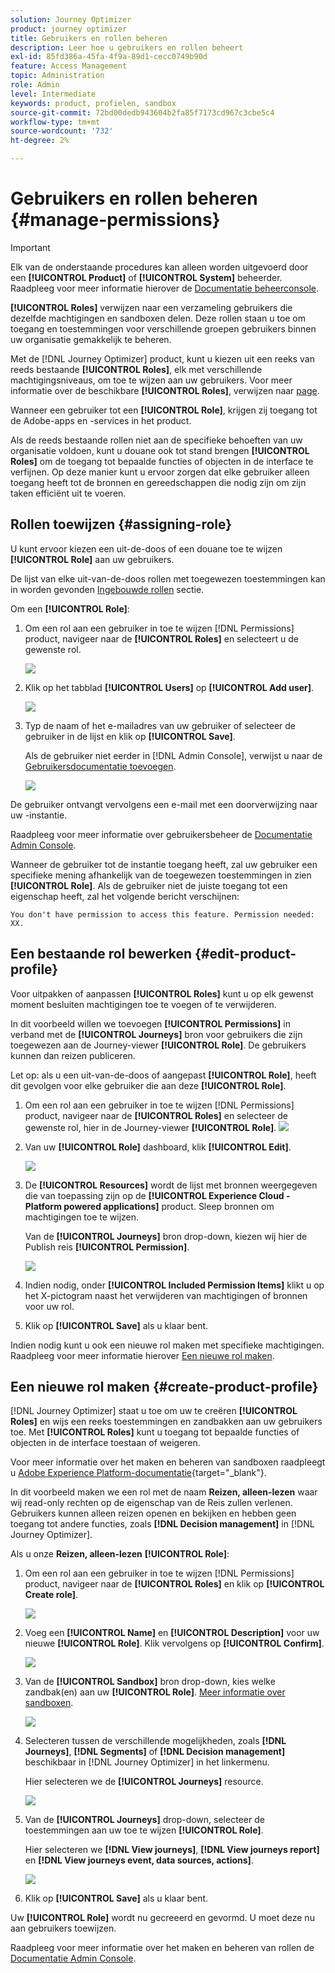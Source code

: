 ```yaml
---
solution: Journey Optimizer
product: journey optimizer
title: Gebruikers en rollen beheren
description: Leer hoe u gebruikers en rollen beheert
exl-id: 85fd386a-45fa-4f9a-89d1-cecc0749b90d
feature: Access Management
topic: Administration
role: Admin
level: Intermediate
keywords: product, profielen, sandbox
source-git-commit: 72bd00dedb943604b2fa85f7173cd967c3cbe5c4
workflow-type: tm+mt
source-wordcount: '732'
ht-degree: 2%

---
```


# Gebruikers en rollen beheren {#manage-permissions}

>[!IMPORTANT]
>
> Elk van de onderstaande procedures kan alleen worden uitgevoerd door een **[!UICONTROL Product]** of **[!UICONTROL System]** beheerder. Raadpleeg voor meer informatie hierover de [Documentatie beheerconsole](https://helpx.adobe.com/enterprise/admin-guide.html/enterprise/using/admin-roles.ug.html).

**[!UICONTROL Roles]** verwijzen naar een verzameling gebruikers die dezelfde machtigingen en sandboxen delen. Deze rollen staan u toe om toegang en toestemmingen voor verschillende groepen gebruikers binnen uw organisatie gemakkelijk te beheren.

Met de [!DNL Journey Optimizer] product, kunt u kiezen uit een reeks van reeds bestaande **[!UICONTROL Roles]**, elk met verschillende machtigingsniveaus, om toe te wijzen aan uw gebruikers. Voor meer informatie over de beschikbare **[!UICONTROL Roles]**, verwijzen naar [page](ootb-product-profiles.md).

Wanneer een gebruiker tot een **[!UICONTROL Role]**, krijgen zij toegang tot de Adobe-apps en -services in het product.

Als de reeds bestaande rollen niet aan de specifieke behoeften van uw organisatie voldoen, kunt u douane ook tot stand brengen **[!UICONTROL Roles]** om de toegang tot bepaalde functies of objecten in de interface te verfijnen. Op deze manier kunt u ervoor zorgen dat elke gebruiker alleen toegang heeft tot de bronnen en gereedschappen die nodig zijn om zijn taken efficiënt uit te voeren.

## Rollen toewijzen {#assigning-role}

U kunt ervoor kiezen een uit-de-doos of een douane toe te wijzen **[!UICONTROL Role]** aan uw gebruikers.

De lijst van elke uit-van-de-doos rollen met toegewezen toestemmingen kan in worden gevonden [Ingebouwde rollen](ootb-product-profiles.md) sectie.

Om een **[!UICONTROL Role]**:

1. Om een rol aan een gebruiker in toe te wijzen [!DNL Permissions] product, navigeer naar de **[!UICONTROL Roles]** en selecteert u de gewenste rol.

   ![](assets/do-not-localize/access_control_2.png)

1. Klik op het tabblad **[!UICONTROL Users]** op **[!UICONTROL Add user]**.

   ![](assets/do-not-localize/access_control_3.png)

1. Typ de naam of het e-mailadres van uw gebruiker of selecteer de gebruiker in de lijst en klik op **[!UICONTROL Save]**.

   Als de gebruiker niet eerder in [!DNL Admin Console], verwijst u naar de [Gebruikersdocumentatie toevoegen](https://helpx.adobe.com/enterprise/admin-guide.html/enterprise/using/manage-users-individually.ug.html#add-users).

   ![](assets/do-not-localize/access_control_4.png)

De gebruiker ontvangt vervolgens een e-mail met een doorverwijzing naar uw -instantie.

Raadpleeg voor meer informatie over gebruikersbeheer de [Documentatie Admin Console](https://helpx.adobe.com/enterprise/admin-guide.html/enterprise/using/manage-users-individually.ug.html).

Wanneer de gebruiker tot de instantie toegang heeft, zal uw gebruiker een specifieke mening afhankelijk van de toegewezen toestemmingen in zien **[!UICONTROL Role]**. Als de gebruiker niet de juiste toegang tot een eigenschap heeft, zal het volgende bericht verschijnen:

`You don't have permission to access this feature. Permission needed: XX.`

## Een bestaande rol bewerken {#edit-product-profile}

Voor uitpakken of aanpassen **[!UICONTROL Roles]** kunt u op elk gewenst moment besluiten machtigingen toe te voegen of te verwijderen.

In dit voorbeeld willen we toevoegen **[!UICONTROL Permissions]** in verband met de **[!UICONTROL Journeys]** bron voor gebruikers die zijn toegewezen aan de Journey-viewer **[!UICONTROL Role]**. De gebruikers kunnen dan reizen publiceren.

Let op: als u een uit-van-de-doos of aangepast **[!UICONTROL Role]**, heeft dit gevolgen voor elke gebruiker die aan deze **[!UICONTROL Role]**.

1. Om een rol aan een gebruiker in toe te wijzen [!DNL Permissions] product, navigeer naar de **[!UICONTROL Roles]** en selecteer de gewenste rol, hier in de Journey-viewer **[!UICONTROL Role]**.
   ![](assets/do-not-localize/access_control_5.png)

1. Van uw **[!UICONTROL Role]** dashboard, klik **[!UICONTROL Edit]**.

   ![](assets/do-not-localize/access_control_6.png)

1. De **[!UICONTROL Resources]** wordt de lijst met bronnen weergegeven die van toepassing zijn op de **[!UICONTROL Experience Cloud - Platform powered applications]** product. Sleep bronnen om machtigingen toe te wijzen.

   Van de **[!UICONTROL Journeys]** bron drop-down, kiezen wij hier de Publish reis **[!UICONTROL Permission]**.

   ![](assets/do-not-localize/access_control_14.png)

1. Indien nodig, onder **[!UICONTROL Included Permission Items]** klikt u op het X-pictogram naast het verwijderen van machtigingen of bronnen voor uw rol.

1. Klik op **[!UICONTROL Save]** als u klaar bent.

Indien nodig kunt u ook een nieuwe rol maken met specifieke machtigingen. Raadpleeg voor meer informatie hierover [Een nieuwe rol maken](#create-product-profile).

## Een nieuwe rol maken {#create-product-profile}

[!DNL Journey Optimizer] staat u toe om uw te creëren **[!UICONTROL Roles]** en wijs een reeks toestemmingen en zandbakken aan uw gebruikers toe. Met **[!UICONTROL Roles]** kunt u toegang tot bepaalde functies of objecten in de interface toestaan of weigeren.

Voor meer informatie over het maken en beheren van sandboxen raadpleegt u [Adobe Experience Platform-documentatie](https://experienceleague.adobe.com/docs/experience-platform/sandbox/ui/user-guide.html){target="_blank"}.

In dit voorbeeld maken we een rol met de naam **Reizen, alleen-lezen** waar wij read-only rechten op de eigenschap van de Reis zullen verlenen. Gebruikers kunnen alleen reizen openen en bekijken en hebben geen toegang tot andere functies, zoals **[!DNL  Decision management]** in [!DNL Journey Optimizer].

Als u onze **Reizen, alleen-lezen** **[!UICONTROL Role]**:

1. Om een rol aan een gebruiker in toe te wijzen [!DNL Permissions] product, navigeer naar de **[!UICONTROL Roles]** en klik op **[!UICONTROL Create role]**.

   ![](assets/do-not-localize/access_control_9.png)

1. Voeg een **[!UICONTROL Name]** en **[!UICONTROL Description]** voor uw nieuwe **[!UICONTROL Role]**. Klik vervolgens op **[!UICONTROL Confirm]**.

   ![](assets/do-not-localize/access_control_10.png)

1. Van de **[!UICONTROL Sandbox]** bron drop-down, kies welke zandbak(en) aan uw **[!UICONTROL Role]**. [Meer informatie over sandboxen](sandboxes.md).

   ![](assets/do-not-localize/access_control_13.png)

1. Selecteren tussen de verschillende mogelijkheden, zoals **[!DNL Journeys]**, **[!DNL Segments]** <!--CHECK--> of **[!DNL Decision management]** beschikbaar in [!DNL Journey Optimizer] in het linkermenu.

   Hier selecteren we de **[!UICONTROL Journeys]** resource.

   ![](assets/do-not-localize/access_control_11.png)

1. Van de **[!UICONTROL Journeys]** drop-down, selecteer de toestemmingen aan uw toe te wijzen **[!UICONTROL Role]**.

   Hier selecteren we **[!DNL View journeys]**, **[!DNL View journeys report]**  en **[!DNL View journeys event, data sources, actions]**.

   ![](assets/do-not-localize/access_control_12.png)

1. Klik op **[!UICONTROL Save]** als u klaar bent.

Uw **[!UICONTROL Role]** wordt nu gecreeerd en gevormd. U moet deze nu aan gebruikers toewijzen.

Raadpleeg voor meer informatie over het maken en beheren van rollen de [Documentatie Admin Console](https://experienceleague.adobe.com/docs/experience-platform/access-control/abac/permissions-ui/roles.html?lang=en).
